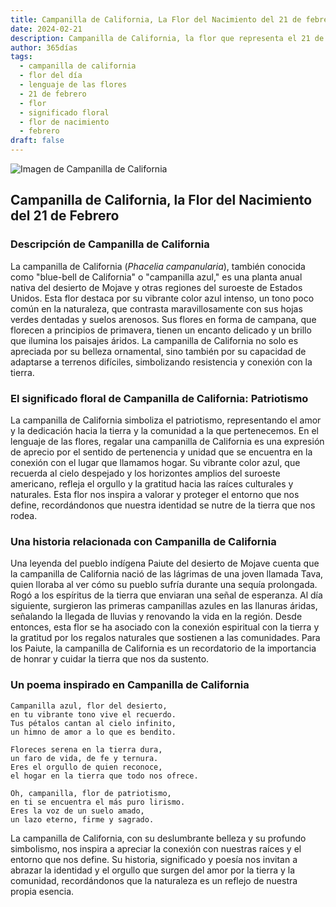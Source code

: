 ```yaml
---
title: Campanilla de California, La Flor del Nacimiento del 21 de febrero
date: 2024-02-21
description: Campanilla de California, la flor que representa el 21 de febrero, simboliza Patriotismo. Descubre su fascinante historia, significado en el lenguaje de las flores y una poesía que celebra su belleza.
author: 365días
tags:
  - campanilla de california
  - flor del día
  - lenguaje de las flores
  - 21 de febrero
  - flor
  - significado floral
  - flor de nacimiento
  - febrero
draft: false
---
```



![Imagen de Campanilla de California](https://cdn.pixabay.com/photo/2022/03/10/22/24/baby-blue-eyes-7060845_1280.jpg#center)


## Campanilla de California, la Flor del Nacimiento del 21 de Febrero

### Descripción de Campanilla de California

La campanilla de California (_Phacelia campanularia_), también conocida como "blue-bell de California" o "campanilla azul," es una planta anual nativa del desierto de Mojave y otras regiones del suroeste de Estados Unidos. Esta flor destaca por su vibrante color azul intenso, un tono poco común en la naturaleza, que contrasta maravillosamente con sus hojas verdes dentadas y suelos arenosos. Sus flores en forma de campana, que florecen a principios de primavera, tienen un encanto delicado y un brillo que ilumina los paisajes áridos. La campanilla de California no solo es apreciada por su belleza ornamental, sino también por su capacidad de adaptarse a terrenos difíciles, simbolizando resistencia y conexión con la tierra.

### El significado floral de Campanilla de California: Patriotismo

La campanilla de California simboliza el patriotismo, representando el amor y la dedicación hacia la tierra y la comunidad a la que pertenecemos. En el lenguaje de las flores, regalar una campanilla de California es una expresión de aprecio por el sentido de pertenencia y unidad que se encuentra en la conexión con el lugar que llamamos hogar. Su vibrante color azul, que recuerda al cielo despejado y los horizontes amplios del suroeste americano, refleja el orgullo y la gratitud hacia las raíces culturales y naturales. Esta flor nos inspira a valorar y proteger el entorno que nos define, recordándonos que nuestra identidad se nutre de la tierra que nos rodea.

### Una historia relacionada con Campanilla de California

Una leyenda del pueblo indígena Paiute del desierto de Mojave cuenta que la campanilla de California nació de las lágrimas de una joven llamada Tava, quien lloraba al ver cómo su pueblo sufría durante una sequía prolongada. Rogó a los espíritus de la tierra que enviaran una señal de esperanza. Al día siguiente, surgieron las primeras campanillas azules en las llanuras áridas, señalando la llegada de lluvias y renovando la vida en la región. Desde entonces, esta flor se ha asociado con la conexión espiritual con la tierra y la gratitud por los regalos naturales que sostienen a las comunidades. Para los Paiute, la campanilla de California es un recordatorio de la importancia de honrar y cuidar la tierra que nos da sustento.

### Un poema inspirado en Campanilla de California

```
Campanilla azul, flor del desierto,  
en tu vibrante tono vive el recuerdo.  
Tus pétalos cantan al cielo infinito,  
un himno de amor a lo que es bendito.  

Floreces serena en la tierra dura,  
un faro de vida, de fe y ternura.  
Eres el orgullo de quien reconoce,  
el hogar en la tierra que todo nos ofrece.  

Oh, campanilla, flor de patriotismo,  
en ti se encuentra el más puro lirismo.  
Eres la voz de un suelo amado,  
un lazo eterno, firme y sagrado.  
```

La campanilla de California, con su deslumbrante belleza y su profundo simbolismo, nos inspira a apreciar la conexión con nuestras raíces y el entorno que nos define. Su historia, significado y poesía nos invitan a abrazar la identidad y el orgullo que surgen del amor por la tierra y la comunidad, recordándonos que la naturaleza es un reflejo de nuestra propia esencia.